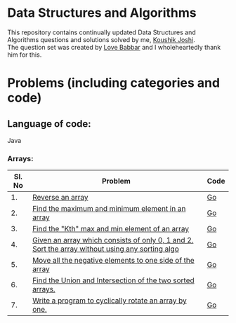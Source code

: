 # Data Structures and Algorithms
This repository contains continually updated Data Structures and Algorithms questions and solutions solved by me, [Koushik Joshi](https://www.linkedin.com/in/koushik-joshi-b60b401b/). <br />
The question set was created by [Love Babbar](https://www.youtube.com/channel/UCQHLxxBFrbfdrk1jF0moTpw) and I wholeheartedly thank him for this.

# Problems (including categories and code)
## Language of code:
Java
### Arrays:

| Sl. No | Problem | Code |
| --- | --- | --- |
| 1. | [Reverse an array](https://www.geeksforgeeks.org/write-a-program-to-reverse-an-array-or-string/) | [Go](https://gist.github.com/koushikjoshi/d00614e71702d0aee772f5ca6a54ea3d) |
| 2. | [Find the maximum and minimum element in an array](https://www.geeksforgeeks.org/maximum-and-minimum-in-an-array/) | [Go](https://gist.github.com/koushikjoshi/01ecdd3280a3c6cf5b8807effd8feba9) |
| 3. | [Find the "Kth" max and min element of an array](https://practice.geeksforgeeks.org/problems/kth-smallest-element5635/1) | [Go](https://gist.github.com/koushikjoshi/5dcaba6242e760b167bfe09dd42fdc39) |
| 4. | [Given an array which consists of only 0, 1 and 2. Sort the array without using any sorting algo](https://practice.geeksforgeeks.org/problems/sort-an-array-of-0s-1s-and-2s4231/1) | [Go](https://gist.github.com/koushikjoshi/7c8e07c90d4d1555872543951b6c10a4) |
| 5. | [Move all the negative elements to one side of the array](https://www.geeksforgeeks.org/move-negative-numbers-beginning-positive-end-constant-extra-space/) | [Go](https://gist.github.com/koushikjoshi/ea339fdb45ecf97c4b3bde5dc8af8054) |
| 6. | [Find the Union and Intersection of the two sorted arrays.](https://practice.geeksforgeeks.org/problems/union-of-two-arrays/0#) | [Go](https://gist.github.com/koushikjoshi/f7ddaa6b9ab43650a064722e89af85a2) |
| 7. | [Write a program to cyclically rotate an array by one.](https://practice.geeksforgeeks.org/problems/cyclically-rotate-an-array-by-one/0#) | [Go](https://gist.github.com/koushikjoshi/e57951ff81ffcb23174a42eea9a2c24a) |